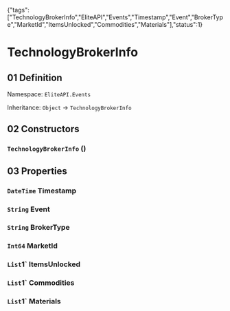 {"tags":["TechnologyBrokerInfo","EliteAPI","Events","Timestamp","Event","BrokerType","MarketId","ItemsUnlocked","Commodities","Materials"],"status":1}

# TechnologyBrokerInfo

## 01 Definition

Namespace: `EliteAPI.Events`

Inheritance: `Object` → `TechnologyBrokerInfo`

## 02 Constructors

### `TechnologyBrokerInfo` ()

## 03 Properties

### `DateTime` Timestamp

### `String` Event

### `String` BrokerType

### `Int64` MarketId

### `List`1` ItemsUnlocked

### `List`1` Commodities

### `List`1` Materials

